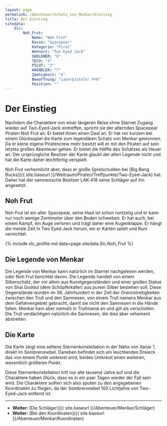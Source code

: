 ```yaml
---
layout: page
permalink: /Abenteuer/Schatz_von_Menkar/Einstieg
title: Der Einstieg
sitedata:
    Slc:
        Noh_Frut:
            Name: "Noh Frut"
            Rasse: "Spacepear"
            Kategorie: "Pirat"
            Wohnort: "Two Eyed Jack"
            SOELDNER: "6"
            TECH: "4"
            PILOT: "3"
            HAENDLER: "7"
            Zaehigkeit: "4"
            Bewaffnung: "Laserpistole: P+0"
            Position: ""
---
```


# Der Einstieg

Nachdem die Charaktere von einer längeren Reise ohne Starnet Zugang wieder auf Two-Eyed-Jack eintreffen, spricht sie der alternden Spacepear Piraten Noh Frut an. Er bietet ihnen einen Deal an. Er hat vor kurzem bei einem Glücksspiel die Karte zum legendären Schatz von Menkar gewonnen. Da er keine eigene Piratencrew mehr besitzt will er mit den Piraten auf sein letztes großes Abenteuer gehen. Er bietet die Hälfte des Schatzes als Heuer an. Der ursprüngliche Besitzer der Karte glaubt der alten Legende nicht und hat die Karte daher leichtfertig verspielt.

Noh Frut verheimlicht aber, dass er große Spielschulden bei [Big Bang Bucks]({{ site.baseurl }}/Weltraum/Piraten/Treffpunkte/Two-Eyed-Jack) hat. Daher hat der samnesische Besitzer LAK-418 seine Schläger auf ihn angesetzt.

## Noh Frut

Noh Frut ist ein alter Spacepear, seine Haut ist schon runtzelig und er kann nur noch wenige Zentimeter über den Boden schweben. Er hat auch, bei einem Kampf, ein Auge verloren und trägt daher eine Augenklappe. Er hängt die meiste Zeit in Two Eyed Jack herum, wo er Karten spielt und Rum vernichtet.

{% include slc_profile.md data=page.sitedata.Slc.Noh_Frut %}

## Die Legende von Menkar

Die Legende von Menkar kann natürlich im Starnet nachgelesen werden, oder Noh Frut berichtet davon. Die Legende handelt von einem Silberschatz, der vor allem aus Kunstgegenständen und einer großen Statue von Shai Goddul (dem Schöpferkäfer) aus purem Silber bestehen soll. Diese Gegenstände wurden im 36. Jahrhundert in der Zeit der Grenzstreitigkeiten zwischen den Trull und den Samnesen, von einem Trull namens Menkar aus dem Gefahrengebiet gebracht, damit sie nicht den Samnesen in die Hände fallen. Menkar kam aber niemals in Trullmania an und gilt als verschollen. Die Trull verdächtigen natürlich die Samnesen, die dies aber vehement abstreiten.

## Die Karte

Die Karte zeigt eine seltene Sternenkonstellation in der Nähe von Xanar 1, direkt im Sombreronebel. Daneben befindet sich ein leuchtendes Dreieck das von einem Punkt umkreist wird, beides Umkreist einen weiteren, wesentlich größeren Punkt.

Diese Sternenkonstellation tritt nur alle tausend Jahre auf und die Charaktere haben Glück, dass es in ein paar Tagen wieder der Fall sein wird. Die Charaktere sollten sich also sputen zu den angegebenen Koordinaten zu fliegen, da der Sombreronebel 100 Lichtjahre von Two-Eyed-Jack entfernt ist.

***

- **Weiter:** [Die Schläger]({{ site.baseurl }}/Abenteuer/Menkar/Schläger)
- **Weiter:** [Bei den Koordinaten]({{ site.baseurl }}/Abenteuer/Menkar/Koordinaten)
